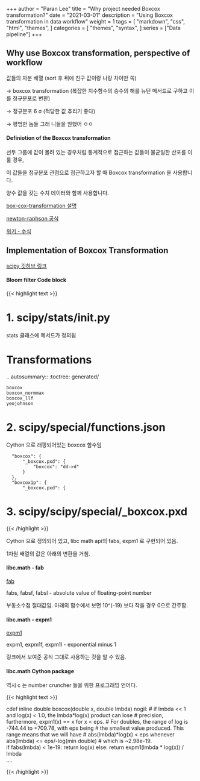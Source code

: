 +++
author = "Paran Lee"
title = "Why project needed Boxcox transformation?"
date = "2021-03-01"
description = "Using Boxcox transformation in data workflow"
weight = 1
tags = [
    "markdown",
    "css",
    "html",
    "themes",
]
categories = [
    "themes",
    "syntax",
]
series = ["Data pipeline"]
+++

## Why use Boxcox transformation, perspective of workflow

값들의 차분 배열 (sort 후 뒤에 친구 값이랑 나랑 차이만 쏙)

→ boxcox transformation (복잡한 지수함수의 승수의 해를 뉴턴 메서드로 구하고 이를 정규분포로 변환)

→ 정규분포 6 σ (적당한 값 추리기 좋다)

→ 평범한 놈들 그래 니들을 원했어 ㅇㅇ

#### Definiotion of the Boxcox transformation

선두 그룹에 값이 몰려 있는 경우처럼 통계적으로 접근하는 값들이 불균일한 산포를 이룰 경우, 

이 값들을 정규분포 관점으로 접근하고자 할 때 Boxcox transformation 을 사용합니다.

양수 값을 갖는 수치 데이터와 함께 사용합니다. 

[box-cox-transformation 설명](https://www.statisticshowto.com/box-cox-transformation/)

[newton-raphson 공식](https://www.geeksforgeeks.org/program-for-newton-raphson-method/)

[위키 - 수식](https://en.wikipedia.org/wiki/Power_transform#Box–Cox_transformation)

## Implementation of Boxcox Transformation

[scipy 깃허브 링크](https://github.com/scipy)

#### Bloom filter Code block
{{< highlight text >}}
  
  # 1. scipy/stats/__init__.py

  stats 클래스에 메서드가 정의됨

  Transformations
  ===============
      
  .. autosummary::
    :toctree: generated/

    boxcox
    boxcox_normmax
    boxcox_llf
    yeojohnson

  # 2. scipy/special/functions.json

  Cython 으로 래핑되어있는 boxcox 함수임

      "boxcox": {
          "_boxcox.pxd": {
              "boxcox": "dd->d"
          }
      },
      "boxcox1p": {
          "_boxcox.pxd": {

  # 3. scipy/scipy/special/_boxcox.pxd
  
{{< /highlight >}}

Cython 으로 정의되어 있고, libc math api의 fabs, expm1 로 구현되어 있음.

1차원 배열의 값은 아래의 변환을 거침.
#### libc.math - fab

[fab](https://man7.org/linux/man-pages/man3/fabs.3.html)

fabs, fabsf, fabsl - absolute value of floating-point number

부동소수점 절대값임. 아래의 함수에서 보면 10^(-19) 보다 작을 경우 0으로 간주함.

#### libc.math - expm1

[expm1](https://man7.org/linux/man-pages/man3/expm1.3.html)

expm1, expm1f, expm1l - exponential minus 1

링크에서 보여준 공식 그대로 사용하는 것을 알 수 있음.

#### libc.math Cython package

역시 c 는 number cruncher 들을 위한 프로그래밍 언어다.

{{< highlight text >}}
  
  cdef inline double boxcox(double x, double lmbda) nogil:
      # if lmbda << 1 and log(x) < 1.0, the lmbda*log(x) product can lose
      # precision, furthermore, expm1(x) == x for x < eps.
      # For doubles, the range of log is -744.44 to +709.78, with eps being
      # the smallest value produced.  This range means that we will have
      # abs(lmbda)*log(x) < eps whenever abs(lmbda) <= eps/-log(min double)
      # which is ~2.98e-19.  
      if fabs(lmbda) < 1e-19:
          return log(x)
      else:
          return expm1(lmbda * log(x)) / lmbda          
      ....

{{< /highlight >}}


